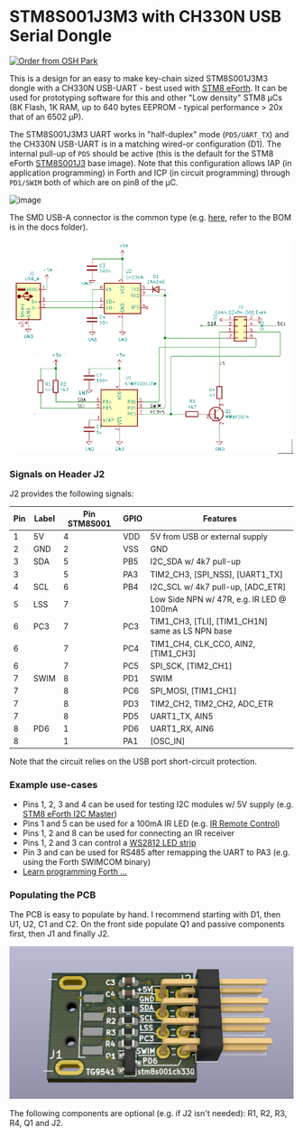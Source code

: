# STM8S001J3M3 with CH330N USB Serial Dongle 

<a href="https://oshpark.com/shared_projects/cjOgBYNw"><img src="https://oshpark.com/packs/media/images/badge-5f4e3bf4bf68f72ff88bd92e0089e9cf.png" alt="Order from OSH Park"></img></a>

This is a design for an easy to make key-chain sized STM8S001J3M3 dongle with a CH330N USB-UART - best used with [STM8 eForth](https://github.com/TG9541/stm8ef). It can be used for prototyping software for this and other "Low density" STM8 µCs (8K Flash, 1K RAM, up to 640 bytes EEPROM - typical performance > 20x that of an 6502 µP).

The STM8S001J3M3 UART works in "half-duplex" mode (`PD5/UART_TX`) and the CH330N USB-UART is in a matching wired-or configuration (D1). The internal pull-up of `PD5` should be active (this is the default for the STM8 eForth [STM8S001J3](https://github.com/TG9541/stm8ef/tree/master/STM8S001J3) base image). Note that this configuration allows IAP (in application programming) in Forth and ICP (in circuit programming) through `PD1/SWIM` both of which are on pin8 of the µC.

![image](https://user-images.githubusercontent.com/5466977/108121123-94e54b80-70a2-11eb-8323-c2e5c9b8575f.png)

The SMD USB-A connector is the common type (e.g. [here](https://www.aliexpress.com/item/32900067411.html), refer to the BOM is in the docs folder).

![schematics](doc/stm8s001ch330.png)

### Signals on Header J2

J2 provides the following signals:

Pin|Label|Pin STM8S001|GPIO|Features
-|-|-|-|-
1|5V|4|VDD|5V from USB or external supply
2|GND|2|VSS|GND
3|SDA|5|PB5 | I2C_SDA w/ 4k7 pull-up
3||5|PA3 | TIM2_CH3, [SPI_NSS], [UART1_TX]
4|SCL|6|PB4 | I2C_SCL w/ 4k7 pull-up, [ADC_ETR]
5|LSS|7| | Low Side NPN w/ 47R, e.g. IR LED @ 100mA
6|PC3|7|PC3 | TIM1_CH3, [TLI], [TIM1_CH1N] same as LS NPN base
6||7|PC4 | TIM1_CH4, CLK_CCO, AIN2, [TIM1_CH3]
6||7|PC5 | SPI_SCK, [TIM2_CH1]
7|SWIM|8|PD1 | SWIM
7||8|PC6 | SPI_MOSI, [TIM1_CH1]
7||8|PD3 | TIM2_CH2, TIM2_CH2, ADC_ETR
7||8|PD5 | UART1_TX, AIN5
8|PD6|1|PD6| UART1_RX, AIN6
8||1|PA1|[OSC_IN]
 
Note that the circuit relies on the USB port short-circuit protection.

### Example use-cases

* Pins 1, 2, 3 and 4 can be used for testing I2C modules w/ 5V supply (e.g. [STM8 eForth I2C Master](https://gist.github.com/TG9541/5c3405320794d91ef8129734a4bfc880#gistcomment-3565181))
* Pins 1 and 5 can be used for a 100mA IR LED (e.g. [IR Remote Control](https://gist.github.com/TG9541/40b811c3a611eb02ba9e3693f99222ac))
* Pins 1, 2 and 8 can be used for connecting an IR receiver
* Pins 1, 2 and 3 can control a [WS2812 LED strip](https://gist.github.com/TG9541/1761fa86b425a0c909b7bd1cc8017c2b)
* Pin 3 and can be used for RS485 after remapping the UART to PA3 (e.g. using the Forth SWIMCOM binary)
* [Learn programming Forth ...](https://github.com/TG9541/stm8ef/wiki/STM8-eForth-Programming)

### Populating the PCB

The PCB is easy to populate by hand. I recommend starting with D1, then U1, U2, C1 and C2. On the front side populate Q1 and passive components first, then J1 and finally J2. 

![dongle](doc/stm8s001ch330_ray.png)

The following components are optional (e.g. if J2 isn't needed): R1, R2, R3, R4, Q1 and J2.
